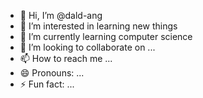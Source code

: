 - 👋 Hi, I’m @dald-ang
- 👀 I’m interested in learning new things
- 🌱 I’m currently learning computer science
- 💞️ I’m looking to collaborate on ...
- 📫 How to reach me ...
- 😄 Pronouns: ...
- ⚡ Fun fact: ...

<!---
dald-ang/dald-ang is a ✨ special ✨ repository because its `README.md` (this file) appears on your GitHub profile.
You can click the Preview link to take a look at your changes.
--->

